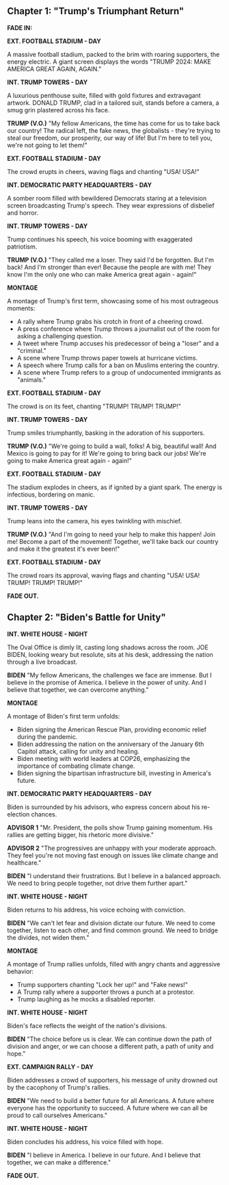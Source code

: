 ## Chapter 1: "Trump's Triumphant Return"

**FADE IN:**

**EXT. FOOTBALL STADIUM - DAY**

A massive football stadium, packed to the brim with roaring supporters, the energy electric. A giant screen displays the words "TRUMP 2024: MAKE AMERICA GREAT AGAIN, AGAIN."

**INT. TRUMP TOWERS - DAY**

A luxurious penthouse suite, filled with gold fixtures and extravagant artwork. DONALD TRUMP, clad in a tailored suit, stands before a camera, a smug grin plastered across his face.

**TRUMP (V.O.)**
"My fellow Americans, the time has come for us to take back our country! The radical left, the fake news, the globalists - they're trying to steal our freedom, our prosperity, our way of life! But I'm here to tell you, we're not going to let them!"

**EXT. FOOTBALL STADIUM - DAY**

The crowd erupts in cheers, waving flags and chanting "USA! USA!" 

**INT. DEMOCRATIC PARTY HEADQUARTERS - DAY**

A somber room filled with bewildered Democrats staring at a television screen broadcasting Trump's speech. They wear expressions of disbelief and horror.

**INT. TRUMP TOWERS - DAY**

Trump continues his speech, his voice booming with exaggerated patriotism.

**TRUMP (V.O.)**
"They called me a loser. They said I'd be forgotten. But I'm back! And I'm stronger than ever! Because the people are with me! They know I'm the only one who can make America great again - again!"

**MONTAGE**

A montage of Trump's first term, showcasing some of his most outrageous moments: 

* A rally where Trump grabs his crotch in front of a cheering crowd.
* A press conference where Trump throws a journalist out of the room for asking a challenging question.
* A tweet where Trump accuses his predecessor of being a "loser" and a "criminal."
* A scene where Trump throws paper towels at hurricane victims.
* A speech where Trump calls for a ban on Muslims entering the country.
* A scene where Trump refers to a group of undocumented immigrants as "animals."

**EXT. FOOTBALL STADIUM - DAY**

The crowd is on its feet, chanting "TRUMP! TRUMP! TRUMP!" 

**INT. TRUMP TOWERS - DAY**

Trump smiles triumphantly, basking in the adoration of his supporters.

**TRUMP (V.O.)**
"We're going to build a wall, folks! A big, beautiful wall! And Mexico is going to pay for it! We're going to bring back our jobs! We're going to make America great again - again!"

**EXT. FOOTBALL STADIUM - DAY**

The stadium explodes in cheers, as if ignited by a giant spark. The energy is infectious, bordering on manic.

**INT. TRUMP TOWERS - DAY**

Trump leans into the camera, his eyes twinkling with mischief.

**TRUMP (V.O.)**
"And I'm going to need your help to make this happen! Join me! Become a part of the movement! Together, we'll take back our country and make it the greatest it's ever been!"

**EXT. FOOTBALL STADIUM - DAY**

The crowd roars its approval, waving flags and chanting "USA! USA! TRUMP! TRUMP! TRUMP!"

**FADE OUT.** 


## Chapter 2: "Biden's Battle for Unity"

**INT. WHITE HOUSE - NIGHT**

The Oval Office is dimly lit, casting long shadows across the room. JOE BIDEN, looking weary but resolute, sits at his desk, addressing the nation through a live broadcast.

**BIDEN**
"My fellow Americans, the challenges we face are immense. But I believe in the promise of America. I believe in the power of unity. And I believe that together, we can overcome anything."

**MONTAGE**

A montage of Biden's first term unfolds:

* Biden signing the American Rescue Plan, providing economic relief during the pandemic.
* Biden addressing the nation on the anniversary of the January 6th Capitol attack, calling for unity and healing.
* Biden meeting with world leaders at COP26, emphasizing the importance of combating climate change.
* Biden signing the bipartisan infrastructure bill, investing in America's future.

**INT. DEMOCRATIC PARTY HEADQUARTERS - DAY**

Biden is surrounded by his advisors, who express concern about his re-election chances.

**ADVISOR 1**
"Mr. President, the polls show Trump gaining momentum. His rallies are getting bigger, his rhetoric more divisive."

**ADVISOR 2**
"The progressives are unhappy with your moderate approach. They feel you're not moving fast enough on issues like climate change and healthcare."

**BIDEN**
"I understand their frustrations. But I believe in a balanced approach. We need to bring people together, not drive them further apart."

**INT. WHITE HOUSE - NIGHT**

Biden returns to his address, his voice echoing with conviction.

**BIDEN**
"We can't let fear and division dictate our future. We need to come together, listen to each other, and find common ground. We need to bridge the divides, not widen them."

**MONTAGE**

A montage of Trump rallies unfolds, filled with angry chants and aggressive behavior:

* Trump supporters chanting "Lock her up!" and "Fake news!"
* A Trump rally where a supporter throws a punch at a protestor.
* Trump laughing as he mocks a disabled reporter.

**INT. WHITE HOUSE - NIGHT**

Biden's face reflects the weight of the nation's divisions.

**BIDEN**
"The choice before us is clear. We can continue down the path of division and anger, or we can choose a different path, a path of unity and hope."

**EXT. CAMPAIGN RALLY - DAY**

Biden addresses a crowd of supporters, his message of unity drowned out by the cacophony of Trump's rallies.

**BIDEN**
"We need to build a better future for all Americans. A future where everyone has the opportunity to succeed. A future where we can all be proud to call ourselves Americans."

**INT. WHITE HOUSE - NIGHT**

Biden concludes his address, his voice filled with hope.

**BIDEN**
"I believe in America. I believe in our future. And I believe that together, we can make a difference."

**FADE OUT.**
